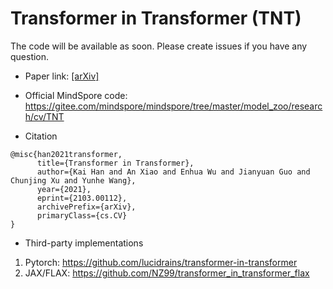 # Transformer in Transformer (TNT)
The code will be available as soon. Please create issues if you have any question.

- Paper link: [[arXiv]](https://arxiv.org/abs/2103.00112)
- Official MindSpore code: https://gitee.com/mindspore/mindspore/tree/master/model_zoo/research/cv/TNT

- Citation
```
@misc{han2021transformer,
      title={Transformer in Transformer}, 
      author={Kai Han and An Xiao and Enhua Wu and Jianyuan Guo and Chunjing Xu and Yunhe Wang},
      year={2021},
      eprint={2103.00112},
      archivePrefix={arXiv},
      primaryClass={cs.CV}
}
```

- Third-party implementations
1. Pytorch: https://github.com/lucidrains/transformer-in-transformer
2. JAX/FLAX: https://github.com/NZ99/transformer_in_transformer_flax

